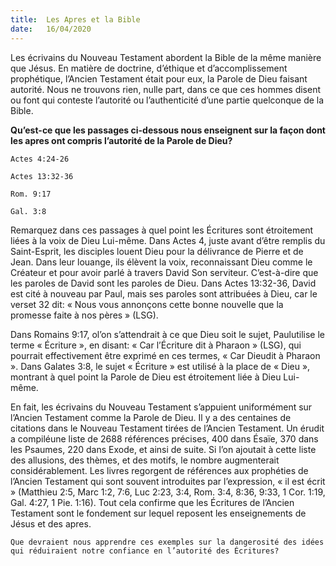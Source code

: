 ```yaml
---
title:  Les Apres et la Bible
date:   16/04/2020
---
```


Les écrivains du Nouveau Testament abordent la Bible de la même manière que Jésus. En matière de doctrine, d’éthique et d’accomplissement prophétique, l’Ancien Testament était pour eux, la Parole de Dieu faisant autorité. Nous ne trouvons rien, nulle part, dans ce que ces hommes disent ou font qui conteste l’autorité ou l’authenticité d’une partie quelconque de la Bible.

**Qu’est-ce que les passages ci-dessous nous enseignent sur la façon dont les apres ont compris l’autorité de la Parole de Dieu?**

`Actes 4:24-26`

`Actes 13:32-36`

`Rom. 9:17`

`Gal. 3:8`

Remarquez dans ces passages à quel point les Écritures sont étroitement liées à la voix de Dieu Lui-même. Dans Actes 4, juste avant d’être remplis du Saint-Esprit, les disciples louent Dieu pour la délivrance de Pierre et de Jean. Dans leur louange, ils élèvent la voix, reconnaissant Dieu comme le Créateur et pour avoir parlé à travers David Son serviteur. C’est-à-dire que les paroles de David sont les paroles de Dieu. Dans Actes 13:32-36, David est cité à nouveau par Paul, mais ses paroles sont attribuées à Dieu, car le verset 32 dit: « Nous vous annonçons cette bonne nouvelle que la promesse faite à nos pères » (LSG).

Dans Romains 9:17, ol’on s’attendrait à ce que Dieu soit le sujet, Paulutilise le terme « Écriture », en disant: « Car l’Écriture dit à Pharaon » (LSG), qui pourrait effectivement être exprimé en ces termes, « Car Dieudit à Pharaon ». Dans Galates 3:8, le sujet « Écriture » est utilisé à la place de « Dieu », montrant à quel point la Parole de Dieu est étroitement liée à Dieu Lui-même.

En fait, les écrivains du Nouveau Testament s’appuient uniformément sur l’Ancien Testament comme la Parole de Dieu. Il y a des centaines de citations dans le Nouveau Testament tirées de l’Ancien Testament. Un érudit a compiléune liste de 2688 références précises, 400 dans Ésaïe, 370 dans les Psaumes, 220 dans Exode, et ainsi de suite. Si l’on ajoutait à cette liste des allusions, des thèmes, et des motifs, le nombre augmenterait considérablement. Les livres regorgent de références aux prophéties de l’Ancien Testament qui sont souvent introduites par l’expression, « il est écrit » (Matthieu 2:5, Marc 1:2, 7:6, Luc 2:23, 3:4, Rom. 3:4, 8:36, 9:33, 1 Cor. 1:19, Gal. 4:27, 1 Pie. 1:16). Tout cela confirme que les Écritures de l’Ancien Testament sont le fondement sur lequel reposent les enseignements de Jésus et des apres.

`Que devraient nous apprendre ces exemples sur la dangerosité des idées qui réduiraient notre confiance en l’autorité des Écritures?`
